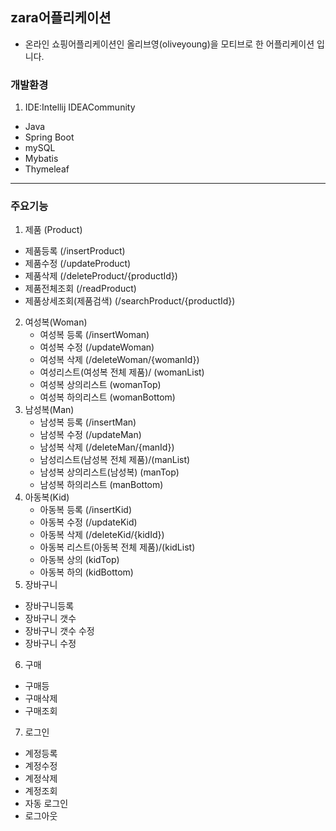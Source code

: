 ## zara어플리케이션 
- 온라인 쇼핑어플리케이션인 올리브영(oliveyoung)을 모티브로 한 어플리케이션 입니다.
### 개발환경
1. IDE:Intellij IDEACommunity
- Java
- Spring Boot
- mySQL
- Mybatis
- Thymeleaf

---------------------------------------------------------
### 주요기능

1. 제품 (Product)
- 제품등록 (/insertProduct)
- 제품수정 (/updateProduct)
- 제품삭제 (/deleteProduct/{productId})
- 제품전체조회 (/readProduct)
- 제품상세조회(제품검색) (/searchProduct/{productId})

2. 여성복(Woman)
   - 여성복 등록 (/insertWoman)
   - 여성복 수정 (/updateWoman)
   - 여성복 삭제 (/deleteWoman/{womanId})
   -  여성리스트(여성복 전체 제품)/ (womanList)
   - 여성복 상의리스트 (womanTop)
   - 여성복 하의리스트 (womanBottom)
3. 남성복(Man)
   - 남성복 등록 (/insertMan)
   - 남성복 수정 (/updateMan)
   - 남성복 삭제 (/deleteMan/{manId})
   - 남성리스트(남성복 전체 제품)/(manList)
   - 남성복 상의리스트(남성복) (manTop)
   - 남성복 하의리스트 (manBottom)
4. 아동복(Kid)
   - 아동복 등록 (/insertKid)
   - 아동복 수정 (/updateKid)
   - 아동복 삭제 (/deleteKid/{kidId})
   - 아동복 리스트(아동복 전체 제품)/(kidList)
   - 아동복 상의 (kidTop)
   - 아동복 하의 (kidBottom)
5. 장바구니
- 장바구니등록
- 장바구니 갯수
- 장바구니 갯수 수정
- 장바구니 수정
6. 구매
- 구매등
- 구매삭제 
- 구매조회

7. 로그인
- 계정등록
- 계정수정
- 계정삭제
- 계정조회
- 자동 로그인
- 로그아웃

